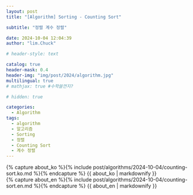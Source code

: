 ```yaml
---
layout: post
title: "[Algorithm] Sorting - Counting Sort"

subtitle: "정렬 계수 정렬"

date: 2024-10-04 12:04:39
author: "lim.Chuck"

# header-style: text

catalog: true
header-mask: 0.4
header-img: "img/post/2024/algorithm.jpg"
multilingual: true
# mathjax: true #수학쓸껀지?

# hidden: true

categories:
  - Algorithm
tags:
  - algorithm
  - 알고리즘
  - Sorting
  - 정렬
  - Counting Sort
  - 계수 정렬
---
```


<div class="ko post-container">
    {% capture about_ko %}{% include post/algorithms/2024-10-04/counting-sort.ko.md %}{% endcapture %}
    {{ about_ko | markdownify }}
</div>
<div class="en post-container">
    {% capture about_en %}{% include post/algorithms/2024-10-04/counting-sort.en.md %}{% endcapture %}
    {{ about_en | markdownify }}
</div>
